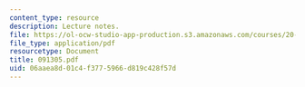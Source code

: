 ```yaml
---
content_type: resource
description: Lecture notes.
file: https://ol-ocw-studio-app-production.s3.amazonaws.com/courses/20-442-molecular-structure-of-biological-materials-be-442-fall-2005/06aaea8d01c4f3775966d819c428f57d_091305.pdf
file_type: application/pdf
resourcetype: Document
title: 091305.pdf
uid: 06aaea8d-01c4-f377-5966-d819c428f57d
---
```

